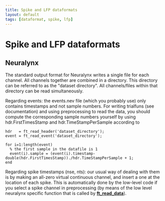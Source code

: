 ```yaml
---
title: Spike and LFP dataformats
layout: default
tags: [dataformat, spike, lfp]
---
```


# Spike and LFP dataformats

## Neuralynx

The standard output format for Neuralynx writes a single file for each channel. All channels together are combined in a directory. This directory can be referred to as the "dataset directory". All channels/files within that directory can be read simultaneously.

Regarding events: the events.nev file (which you probably use) only contains timestamps and not sample numbers. For writing trialfuns (see documentation) and using preprocessing to read the data, you should compute the corresponding sample numbers yourself by using hdr.FirstTimesStamp and hdr.TimeStampPerSample according to

    hdr   = ft_read_header('dataset_directory');
    event = ft_read_event('dataset_directory');

    for i=1:length(event)
      % the first sample in the datafile is 1
      event(i).sample = (event(i).timestamp-double(hdr.FirstTimesStamp))./hdr.TimeStampPerSample + 1;
    end

Regarding spike timestamps (nse, nts): our usual way of dealing with them is by making an all-zero virtual continuous channel, and insert a one at the location of each spike. This is automatically done by the low-level code if you select a spike channel in preprocessing (by means of the low level neuralynx specific function that is called by **[ft_read_data](/reference/ft_read_data)**).
